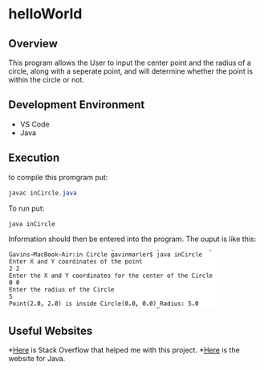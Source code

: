 # helloWorld
## Overview
This program allows the User to input the center point and the radius of a circle, along with a seperate point, and will determine whether the point is within the circle or not. 
## Development Environment
* VS Code
* Java

## Execution
to compile this promgram put:
```java
javac inCircle.java
```
To run put: 
```java
java inCircle
``` 
Information should then be entered into the program.
The ouput is like this:  

![code](screenshot.png)

## Useful Websites

*[Here](https://stackoverflow.com) is Stack Overflow that helped me with this project.
*[Here](https://www.java.com/en/) is the website for Java.